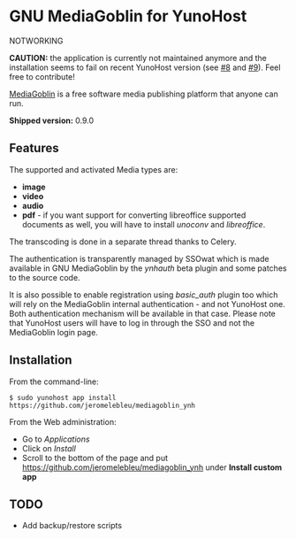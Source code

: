 # GNU MediaGoblin for YunoHost

NOTWORKING

**CAUTION:** the application is currently not maintained anymore and the installation
seems to fail on recent YunoHost version (see [#8](https://github.com/jeromelebleu/mediagoblin_ynh/issues/8)
and [#9](https://github.com/jeromelebleu/mediagoblin_ynh/issues/9)). Feel free to contribute!

[MediaGoblin](http://mediagoblin.org/) is a free software media publishing platform
that anyone can run.

**Shipped version:** 0.9.0

## Features

The supported and activated Media types are:
  * **image**
  * **video**
  * **audio**
  * **pdf** - if you want support for converting libreoffice supported
    documents as well, you will have to install *unoconv* and *libreoffice*.

The transcoding is done in a separate thread thanks to Celery.

The authentication is transparently managed by SSOwat which is made
available in GNU MediaGoblin by the *ynhauth* beta plugin and some patches
to the source code.

It is also possible to enable registration using *basic_auth* plugin too which
will rely on the MediaGoblin internal authentication - and not YunoHost one.
Both authentication mechanism will be available in that case. Please note
that YunoHost users will have to log in through the SSO and not the MediaGoblin
login page.

## Installation

From the command-line:

    $ sudo yunohost app install https://github.com/jeromelebleu/mediagoblin_ynh

From the Web administration:
  * Go to *Applications*
  * Click on *Install*
  * Scroll to the bottom of the page and put https://github.com/jeromelebleu/mediagoblin_ynh
    under **Install custom app**

## TODO

* Add backup/restore scripts

